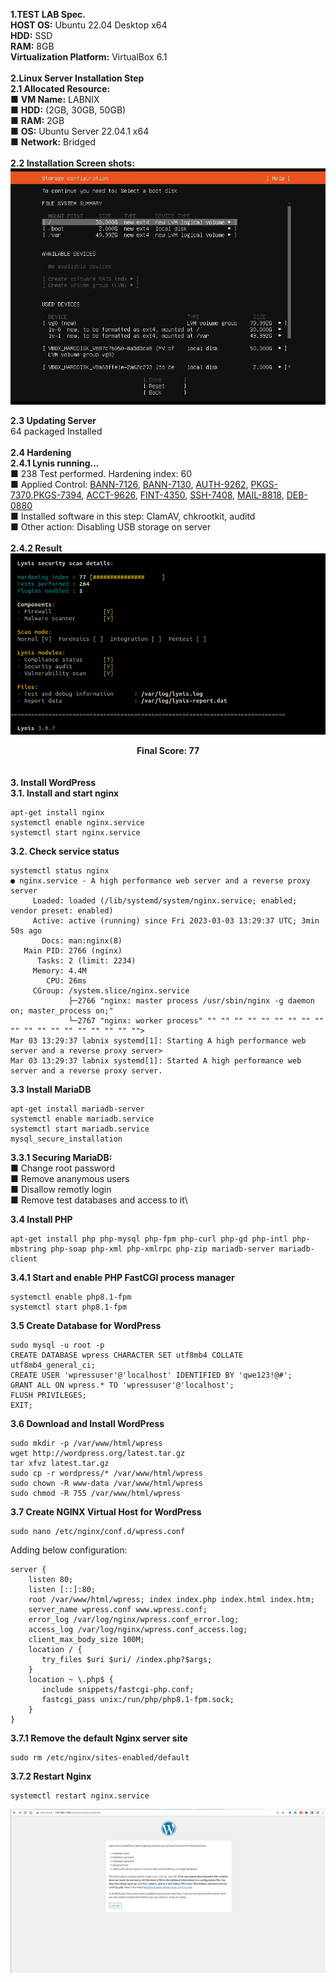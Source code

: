 **1.TEST LAB Spec.**\
**HOST OS:** Ubuntu 22.04 Desktop x64\
**HDD:** SSD\
**RAM:** 8GB\
**Virtualization Platform:** VirtualBox 6.1\
\
**2.Linux Server Installation Step**\
**2.1 Allocated Resource:**\
■ **VM Name:** LABNIX\
■ **HDD:** (2GB, 30GB, 50GB)\
■ **RAM:** 2GB\
■ **OS:** Ubuntu Server 22.04.1 x64\
■ **Network:** Bridged\
\
**2.2 Installation Screen shots:**\
 ![HDD Layout](images/hddlayout.jpg)

**2.3 Updating Server**\
64 packaged Installed\
\
**2.4 Hardening**\
**2.4.1 Lynis running...**\
■ 238 Test performed. Hardening index: 60\
■ Applied Control: [BANN-7126](https://cisofy.com/lynis/controls/BANN-7126/), [BANN-7130](https://cisofy.com/lynis/controls/BANN-7130/), [AUTH-9262](https://cisofy.com/lynis/controls/AUTH-9262/), [PKGS-7370](https://cisofy.com/lynis/controls/PKGS-7370/),[PKGS-7394](https://cisofy.com/lynis/controls/PKGS-7394/), [ACCT-9626](https://cisofy.com/lynis/controls/ACCT-9626/), [FINT-4350](https://cisofy.com/lynis/controls/FINT-4350/), [SSH-7408](https://cisofy.com/lynis/controls/SSH-7408/), [MAIL-8818](https://cisofy.com/lynis/controls/MAIL-8818/), [DEB-0880](https://cisofy.com/lynis/controls/DEB-0880/)\
■ Installed software in this step: ClamAV, chkrootkit, auditd\
■ Other action: Disabling USB storage on server\
\
**2.4.2 Result**\
![Final Lynis SCORE!!!](images/lynis77.png)\
**<center>Final Score: 77</center>**\
\
**3. Install WordPress**\
**3.1. Install and start nginx**
```
apt-get install nginx 
systemctl enable nginx.service 
systemctl start nginx.service
```
**3.2. Check service status** 
```
systemctl status nginx 
● nginx.service - A high performance web server and a reverse proxy server 
     Loaded: loaded (/lib/systemd/system/nginx.service; enabled; vendor preset: enabled) 
     Active: active (running) since Fri 2023-03-03 13:29:37 UTC; 3min 50s ago 
       Docs: man:nginx(8) 
   Main PID: 2766 (nginx) 
      Tasks: 2 (limit: 2234) 
     Memory: 4.4M 
        CPU: 26ms 
     CGroup: /system.slice/nginx.service 
             ├─2766 "nginx: master process /usr/sbin/nginx -g daemon on; master_process on;" 
             └─2767 "nginx: worker process" "" "" "" "" "" "" "" "" "" "" "" "" "" "" "" "" "" "" ""> 
Mar 03 13:29:37 labnix systemd[1]: Starting A high performance web server and a reverse proxy server> 
Mar 03 13:29:37 labnix systemd[1]: Started A high performance web server and a reverse proxy server. 
```

**3.3 Install MariaDB**
```
apt-get install mariadb-server  
systemctl enable mariadb.service 
systemctl start mariadb.service 
mysql_secure_installation 
```

**3.3.1 Securing MariaDB:**\
■ Change root password\
■ Remove ananymous users\
■ Disallow remotly login\
■ Remove test databases and access to it\

**3.4 Install PHP**
```
apt-get install php php-mysql php-fpm php-curl php-gd php-intl php-mbstring php-soap php-xml php-xmlrpc php-zip mariadb-server mariadb-client 
```

**3.4.1 Start and enable PHP FastCGI process manager**
```
systemctl enable php8.1-fpm 
systemctl start php8.1-fpm 
```

**3.5 Create Database for WordPress**
```
sudo mysql -u root -p 
CREATE DATABASE wpress CHARACTER SET utf8mb4 COLLATE utf8mb4_general_ci; 
CREATE USER 'wpressuser'@'localhost' IDENTIFIED BY 'qwe123!@#'; 
GRANT ALL ON wpress.* TO 'wpressuser'@'localhost'; 
FLUSH PRIVILEGES; 
EXIT; 
```

**3.6 Download and Install WordPress**
```
sudo mkdir -p /var/www/html/wpress 
wget http://wordpress.org/latest.tar.gz 
tar xfvz latest.tar.gz 
sudo cp -r wordpress/* /var/www/html/wpress 
sudo chown -R www-data /var/www/html/wpress 
sudo chmod -R 755 /var/www/html/wpress 
```

**3.7 Create NGINX Virtual Host for WordPress**
```
sudo nano /etc/nginx/conf.d/wpress.conf
```
Adding below configuration: 
```
server { 
    listen 80; 
    listen [::]:80; 
    root /var/www/html/wpress; index index.php index.html index.htm; 
    server_name wpress.conf www.wpress.conf; 
    error_log /var/log/nginx/wpress.conf_error.log; 
    access_log /var/log/nginx/wpress.conf_access.log; 
    client_max_body_size 100M; 
    location / { 
       try_files $uri $uri/ /index.php?$args; 
    } 
    location ~ \.php$ { 
       include snippets/fastcgi-php.conf; 
       fastcgi_pass unix:/run/php/php8.1-fpm.sock; 
    } 
} 
```
**3.7.1 Remove the default Nginx server site**
```
sudo rm /etc/nginx/sites-enabled/default
```

**3.7.2 Restart Nginx**
```
systemctl restart nginx.service
```
![WordPress Final Result](images/wpressfinal.png)